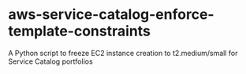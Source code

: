 # aws-service-catalog-enforce-template-constraints
A Python script to freeze EC2 instance creation to t2.medium/small for Service Catalog portfolios
